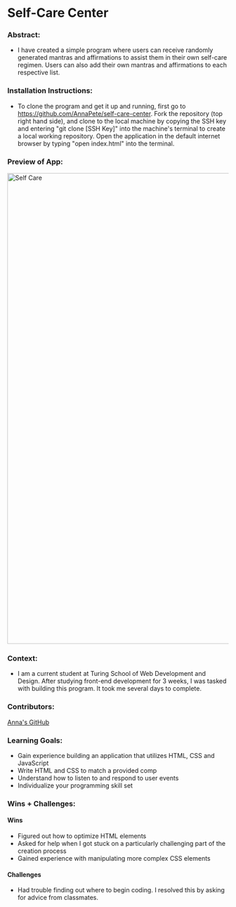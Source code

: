 # Self-Care Center 

### Abstract:
- I have created a simple program where users can receive randomly generated mantras and affirmations to assist them in their own self-care regimen. Users can also add their own mantras and affirmations to each respective list.

### Installation Instructions:
- To clone the program and get it up and running, first go to https://github.com/AnnaPete/self-care-center. Fork the repository (top right hand side), and clone to the local machine by copying the SSH key and entering "git clone [SSH Key]" into the machine's terminal to create a local working repository. Open the application in the default internet browser by typing "open index.html" into the terminal.

### Preview of App:
<img width="1072" alt="Self Care" src="https://user-images.githubusercontent.com/107816053/189698986-b5f9a571-517c-43c3-9222-13aef6f29817.png">

### Context:
- I am a current student at Turing School of Web Development and Design. After studying front-end development for 3 weeks, I was tasked with building this program. It took me several days to complete.

### Contributors:
[Anna's GitHub](https://github.com/AnnaPete)

### Learning Goals:
- Gain experience building an application that utilizes HTML, CSS and JavaScript<br>
- Write HTML and CSS to match a provided comp<br>
- Understand how to listen to and respond to user events<br>
- Individualize your programming skill set<br>

### Wins + Challenges:
#### Wins
- Figured out how to optimize HTML elements
- Asked for help when I got stuck on a particularly challenging part of the creation process
- Gained experience with manipulating more complex CSS elements

#### Challenges
- Had trouble finding out where to begin coding. I resolved this by asking for advice from classmates.
